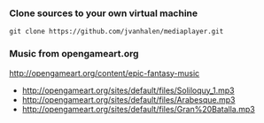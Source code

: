 ### Clone sources to your own virtual machine

`git clone https://github.com/jvanhalen/mediaplayer.git`

### Music from opengameart.org

http://opengameart.org/content/epic-fantasy-music

- http://opengameart.org/sites/default/files/Soliloquy_1.mp3
- http://opengameart.org/sites/default/files/Arabesque.mp3
- http://opengameart.org/sites/default/files/Gran%20Batalla.mp3